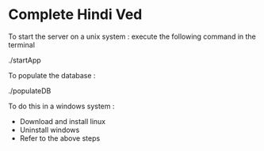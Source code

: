 # Complete Hindi Ved 
To start the server on a unix system :
execute the following command in the terminal

./startApp

To populate the database : 

./populateDB


To do this in a windows system :
* Download and install linux
* Uninstall windows
* Refer to the above steps
